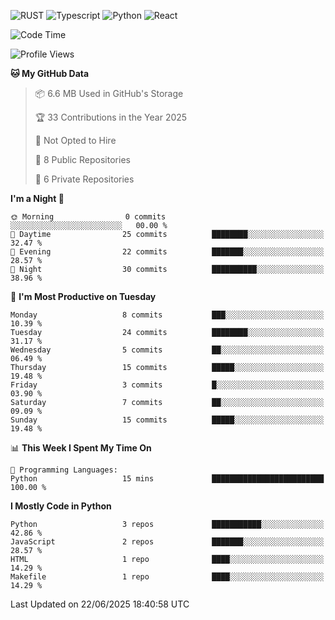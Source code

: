 ![RUST](https://img.shields.io/badge/-Rust-141414?style=flat&logo=rust)
![Typescript](https://img.shields.io/badge/-Typescript-141414?style=flat&logo=typescript)
![Python](https://img.shields.io/badge/-Python-141414?style=flat&logo=python)
![React](https://img.shields.io/badge/-React-141414?style=flat&logo=react)

<!--START_SECTION:waka-->
![Code Time](http://img.shields.io/badge/Code%20Time-636%20hrs%2050%20mins-blue)

![Profile Views](http://img.shields.io/badge/Profile%20Views-0-blue)

**🐱 My GitHub Data** 

> 📦 6.6 MB Used in GitHub's Storage 
 > 
> 🏆 33 Contributions in the Year 2025
 > 
> 🚫 Not Opted to Hire
 > 
> 📜 8 Public Repositories 
 > 
> 🔑 6 Private Repositories 
 > 
**I'm a Night 🦉** 

```text
🌞 Morning                0 commits           ░░░░░░░░░░░░░░░░░░░░░░░░░   00.00 % 
🌆 Daytime                25 commits          ████████░░░░░░░░░░░░░░░░░   32.47 % 
🌃 Evening                22 commits          ███████░░░░░░░░░░░░░░░░░░   28.57 % 
🌙 Night                  30 commits          ██████████░░░░░░░░░░░░░░░   38.96 % 
```
📅 **I'm Most Productive on Tuesday** 

```text
Monday                   8 commits           ███░░░░░░░░░░░░░░░░░░░░░░   10.39 % 
Tuesday                  24 commits          ████████░░░░░░░░░░░░░░░░░   31.17 % 
Wednesday                5 commits           ██░░░░░░░░░░░░░░░░░░░░░░░   06.49 % 
Thursday                 15 commits          █████░░░░░░░░░░░░░░░░░░░░   19.48 % 
Friday                   3 commits           █░░░░░░░░░░░░░░░░░░░░░░░░   03.90 % 
Saturday                 7 commits           ██░░░░░░░░░░░░░░░░░░░░░░░   09.09 % 
Sunday                   15 commits          █████░░░░░░░░░░░░░░░░░░░░   19.48 % 
```


📊 **This Week I Spent My Time On** 

```text
💬 Programming Languages: 
Python                   15 mins             █████████████████████████   100.00 % 
```

**I Mostly Code in Python** 

```text
Python                   3 repos             ███████████░░░░░░░░░░░░░░   42.86 % 
JavaScript               2 repos             ███████░░░░░░░░░░░░░░░░░░   28.57 % 
HTML                     1 repo              ████░░░░░░░░░░░░░░░░░░░░░   14.29 % 
Makefile                 1 repo              ████░░░░░░░░░░░░░░░░░░░░░   14.29 % 
```




 Last Updated on 22/06/2025 18:40:58 UTC
<!--END_SECTION:waka-->
